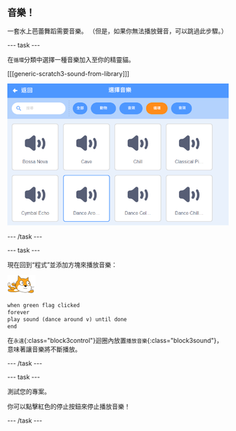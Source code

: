 ## 音樂！

一套水上芭蕾舞蹈需要音樂。 （但是，如果你無法播放聲音，可以跳過此步驟。）

--- task ---

在`循環`分類中選擇一種音樂加入至你的精靈貓。

[[[generic-scratch3-sound-from-library]]]

![在音檔庫裡選擇聲音](images/swim-dance.png)

--- /task ---

--- task ---

現在回到“程式”並添加方塊來播放音樂：

![水上精靈貓](images/swimmer-sprite.png)

```blocks3
when green flag clicked
forever
play sound (dance around v) until done
end
```

在`永遠`{:class="block3control"}迴圈內放置`播放音樂`{:class="block3sound"}，意味著讓音樂將不斷播放。

--- /task ---

--- task ---

測試您的專案。

你可以點擊紅色的停止按鈕來停止播放音樂！

--- /task ---

